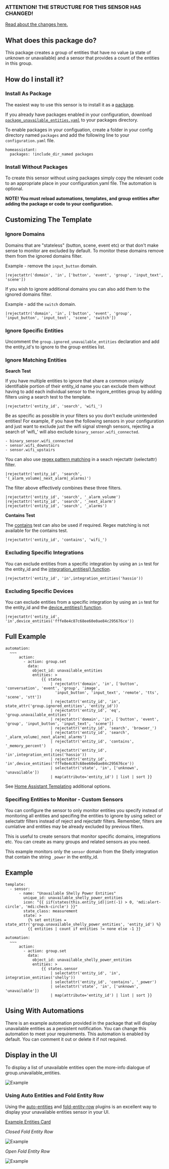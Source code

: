 ### ATTENTION! THE STRUCTURE FOR THIS SENSOR HAS CHANGED!

[Read about the changes here.](https://github.com/jazzyisj/unavailable-entities-sensor/discussions/57)

## What does this package do?

This package creates a group of entities that have no value (a state of unknown or unavailable) and a sensor that provides a count of the entities in this group.

## How do I install it?

### Install As Package

The easiest way to use this sensor is to install it as a [package](https://www.home-assistant.io/docs/configuration/packages/).

If you already have packages enabled in your configuration, download [`package_unavailable_entities.yaml`](https://github.com/jazzyisj/unavailable-entities-sensor/blob/main/package_unavailable_entities.yaml) to your packages directory.

To enable packages in your configuation, create a folder in your config directory named `packages` and add the following line to your `configuration.yaml` file.

    homeassistant:
      packages: !include_dir_named packages

### Install Without Packages

To create this sensor without using packages simply copy the relevant code to an appropriate place in your configuration.yaml file. The automation is optional.

**NOTE!  You must reload automations, templates, and group entities after adding the package or code to your configuration.**

## Customizing The Template

### Ignore Domains

Domains that are "stateless" (button, scene, event etc) or that don't make sense to monitor are excluded by default. To monitor these domains remove them from the ignored domains filter.

Example - remove the `input_button` domain.

    |rejectattr('domain', 'in', ['button', 'event', 'group', 'input_text', 'scene'])

If you wish to ignore additional domains you can also add them to the ignored domains filter.

Example - add the `switch` domain.

    |rejectattr('domain', 'in', ['button', 'event', 'group', 'input_button', 'input_text', 'scene', 'switch'])

### Ignore Specific Entities

Uncomment the `group.ignored_unavailable_entities` declaration and add the entity_id's to ignore to the group entities list.

### Ignore Matching Entities

**Search Test**

If you have multiple entities to ignore that share a common uniquly identifiable portion of their entity_id name you can exclude them without having to add each individual sensor to the ingore_entities group by adding filters using a search test to the template.

    |rejectattr('entity_id', 'search', 'wifi_')

Be as specific as possible in your filters so you don't exclude unintended entities!  For example, if you have the following sensors in your configuration and just want to exclude just the wifi signal strengh sensors, rejecting a search of 'wifi_' will also exclude `binary_sensor.wifi_connected`.

    - binary_sensor.wifi_connected
    - sensor.wifi_downstairs
    - sensor.wifi_upstairs

You can also use [regex pattern matching](https://regex101.com/) in a seach rejectattr (selectattr) filter.

    |rejectattr('entity_id', 'search', '(_alarm_volume|_next_alarm|_alarms)')

The filter above effectively combines these three filters.

    |rejectattr('entity_id', 'search', '_alarm_volume')
    |rejectattr('entity_id', 'search', '_next_alarm')
    |rejectattr('entity_id', 'search', '_alarms')

**Contains Test**

The [contains](https://www.home-assistant.io/docs/configuration/templating/#contains) test can also be used if required. Regex matching is not available for the contains test.

    |rejectattr('entity_id', 'contains', 'wifi_')

### Excluding Specific Integrations

You can exclude entities from a specific integration by using an `in` test for the entity_id and the [integration_entities() function](https://www.home-assistant.io/docs/configuration/templating/#integrations).

    |rejectattr('entity_id', 'in',integration_entities('hassio'))

### Excluding Specific Devices

You can exclude entities from a specific integration by using an `in` test for the entity_id and the [device_entities() function](https://www.home-assistant.io/docs/configuration/templating/#devices).

    |rejectattr('entity_id', 'in',device_entities('fffe8e4c87c68ee60e0ae84c295676ce'))

## Full Example

    automation:
      ~~~
          action:
            - action: group.set
              data:
                object_id: unavailable_entities
                entities: >
                    {{ states
                        | rejectattr('domain', 'in', ['button', 'conversation', 'event', 'group', 'image',
                          'input_button', 'input_text', 'remote', 'tts', 'scene', 'stt'])
                        | rejectattr('entity_id', 'in', state_attr('group.ignored_entities', 'entity_id'))
                        | rejectattr('entity_id', 'eq', 'group.unavailable_entities')
                        | rejectattr('domain', 'in', ['button', 'event', 'group', 'input_button', 'input_text', 'scene'])
                        | rejectattr('entity_id', 'search', 'browser_')
                        | rejectattr('entity_id', 'search', '_alarm_volume|_next_alarm|_alarms')
                        | rejectattr('entity_id', 'contains', '_memory_percent')
                        | rejectattr('entity_id', 'in',integration_entities('hassio'))
                        | rejectattr('entity_id', 'in',device_entities('fffe8e4c87c68ee60e0ae84c295676ce'))
                        | selectattr('state', 'in', ['unknown', 'unavailable'])
                        | map(attribute='entity_id') | list | sort }}

See [Home Assistant Templating](https://www.home-assistant.io/docs/configuration/templating/) additional options.

### Specifing Entities to Monitor - Custom Sensors

You can configure the sensor to only monitor entities you specify instead of monitoring all entities and specifing the entities to ignore by using select or selectattr filters instead of reject and rejectattr filters. Remember, filters are cumlative and entities may be already excluded by previous filters.

This is useful to create sensors that monitor specific domains, integrations etc. You can create as many groups and related sensors as you need.

This example monitors only the `sensor` domain from the Shelly integration that contain the string `_power` in the entity_id.

## Example

    template:
      - sensor:
          - name: "Unavailable Shelly Power Entities"
            unique_id: unavailable_shelly_power_entities
            icon: "{{ iif(states(this.entity_id)|int(-1) > 0, 'mdi:alert-circle', 'mdi:check-circle') }}"
            state_class: measurement
            state: >
              {% set entities = state_attr('group.unavailable_shelly_power_entities', 'entity_id') %}
              {{ entities | count if entities != none else -1 }}

    automation:
      ~~~
          action:
            - action: group.set
              data:
                object_id: unavailable_shelly_power_entities
                entities: >
                    {{ states.sensor
                        | selectattr('entity_id', 'in', integration_entities('shelly'))
                        | selectattr('entity_id', 'contains', '_power')
                        | selectattr('state', 'in', ['unknown', 'unavailable'])
                        | map(attribute='entity_id') | list | sort }}

## Using With Automations
There is an example automation provided in the package that will display unavailable entities as a persistent notification.  You can change this automation to meet your requirements.  This automation is enabled by default.  You can comment it out or delete it if not required.

## Display in the UI
To display a list of unavailable entities open the more-info dialogue of group.unavailable_entities.

![Example](https://github.com/jazzyisj/unavailable-entities-sensor/blob/main/images/group_more_info.png)

### Using Auto Entities and Fold Entity Row
Using the [auto-entities](https://github.com/thomasloven/lovelace-auto-entities) and [fold-entity-row](https://github.com/thomasloven/lovelace-fold-entity-row) plugins is an excellent way to display your unavailable entities sensor in your UI.

[Example Entities Card](https://github.com/jazzyisj/unavailable-entities-sensor/blob/master/examples/auto_entities_card.yaml)

*Closed Fold Entity Row*

![Example](https://github.com/jazzyisj/unavailable-entities-sensor/blob/main/images/entities_card_closed_example.png)

*Open Fold Entity Row*

![Example](https://github.com/jazzyisj/unavailable-entities-sensor/blob/main/images/entities_card_open_example.png)